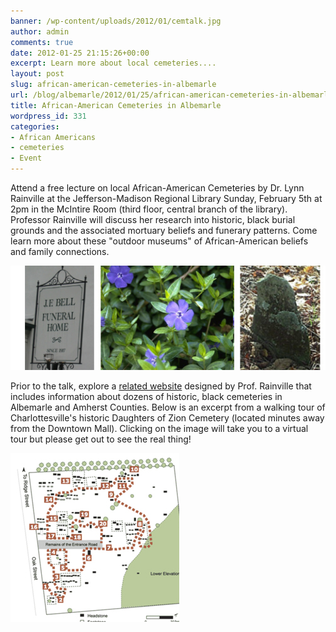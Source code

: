 ```yaml
---
banner: /wp-content/uploads/2012/01/cemtalk.jpg
author: admin
comments: true
date: 2012-01-25 21:15:26+00:00
excerpt: Learn more about local cemeteries....
layout: post
slug: african-american-cemeteries-in-albemarle
url: /blog/albemarle/2012/01/25/african-american-cemeteries-in-albemarle/
title: African-American Cemeteries in Albemarle
wordpress_id: 331
categories:
- African Americans
- cemeteries
- Event
---
```


Attend a free lecture on local African-American Cemeteries by Dr. Lynn Rainville at the Jefferson-Madison Regional Library Sunday, February 5th at 2pm in the McIntire Room (third floor, central branch of the library). Professor Rainville will discuss her research into historic, black burial grounds and the associated mortuary beliefs and funerary patterns. Come learn more about these "outdoor museums" of African-American beliefs and family connections.





![](/wp-content/uploads/2012/01/cemtalk.jpg)



Prior to the talk, explore a [related website](http://www2.vcdh.virginia.edu/cem/) designed by Prof. Rainville that includes information about dozens of historic, black cemeteries in Albemarle and Amherst Counties. Below is an excerpt from a walking tour of Charlottesville's historic Daughters of Zion Cemetery (located minutes away from the Downtown Mall). Clicking on the image will take you to a virtual tour but please get out to see the real thing!


![](/wp-content/uploads/2012/01/doz_wakingtour2.jpg)



